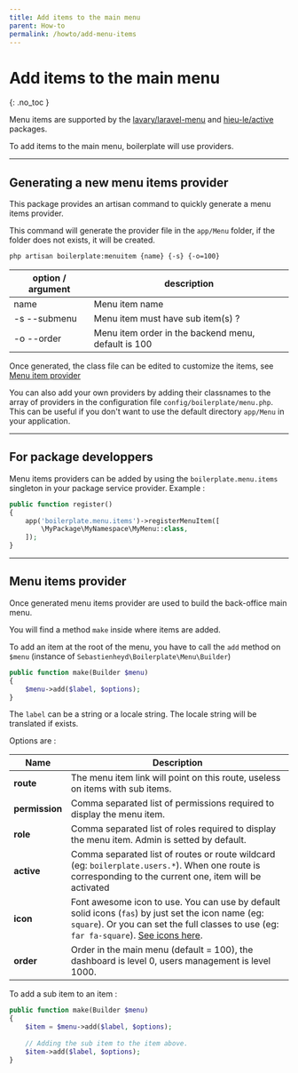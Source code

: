 ```yaml
---
title: Add items to the main menu
parent: How-to
permalink: /howto/add-menu-items
---
```


# Add items to the main menu
{: .no_toc }

Menu items are supported by the [lavary/laravel-menu](https://github.com/lavary/laravel-menu) and [hieu-le/active](https://github.com/letrunghieu/active) packages.

To add items to the main menu, boilerplate will use providers.

--- 

## Generating a new menu items provider

This package provides an artisan command to quickly generate a menu items provider.

This command will generate the provider file in the `app/Menu` folder, if the folder does not exists, it will be created.

```bash
php artisan boilerplate:menuitem {name} {-s} {-o=100}
```

| option / argument | description |
|---|---|
| name | Menu item name |
| -s --submenu | Menu item must have sub item(s) ? |
| -o --order | Menu item order in the backend menu, default is 100 |

Once generated, the class file can be edited to customize the items, see [Menu item provider](#menu-items-provider)

You can also add your own providers by adding their classnames to the array of providers in the configuration file
`config/boilerplate/menu.php`. This can be useful if you don't want to use the default directory `app/Menu` in your 
application.

---

## For package developpers

Menu items providers can be added by using the `boilerplate.menu.items` singleton in your 
package service provider. Example : 

```php
public function register()
{
    app('boilerplate.menu.items')->registerMenuItem([
        \MyPackage\MyNamespace\MyMenu::class,
    ]);
}
```

---

## Menu items provider

Once generated menu items provider are used to build the back-office main menu. 

You will find a method `make` inside where items are added. 

To add an item at the root of the menu, you have to call the `add` method on `$menu` (instance of `Sebastienheyd\Boilerplate\Menu\Builder`) 

```php
public function make(Builder $menu)
{
    $menu->add($label, $options);
}
```

The `label` can be a string or a locale string. The locale string will be translated if exists.

Options are :

| Name | Description |
|---|---|
| **route** | The menu item link will point on this route, useless on items with sub items. |
| **permission** | Comma separated list of permissions required to display the menu item. |
| **role** | Comma separated list of roles required to display the menu item. Admin is setted by default. |
| **active**| Comma separated list of routes or route wildcard (eg: `boilerplate.users.*`). When one route is corresponding to the current one, item will be activated |
| **icon** | Font awesome icon to use. You can use by default solid icons (`fas`) by just set the icon name (eg: `square`). Or you can set the full classes to use (eg: `far fa-square`). [See icons here](https://fontawesome.com/icons?d=gallery&m=free). |
| **order** | Order in the main menu (default = 100), the dashboard is level 0, users management is level 1000. |

To add a sub item to an item :

```php
public function make(Builder $menu)
{
    $item = $menu->add($label, $options);
    
    // Adding the sub item to the item above.
    $item->add($label, $options);
}
``` 